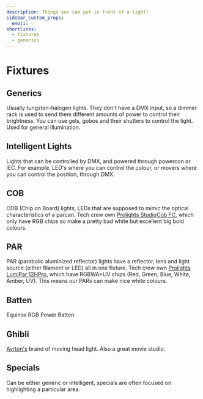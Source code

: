 ```yaml
---
description: Things you can put in front of a light!
sidebar_custom_props:
  emoji: 💡
shortlinks:
  - fixtures
  - generics
---
```


# Fixtures

## Generics

Usually tungsten-halogen lights.
They don't have a DMX input, so a dimmer rack is used to send them different amounts of power to control their brightness.
You can use gels, gobos and their shutters to control the light.
Used for general illumination.

## Intelligent Lights

Lights that can be controlled by DMX, and powered through powercon or IEC.
For example, LED's where you can control the colour, or movers where you can control the position, through DMX.

## COB

COB (Chip on Board) lights, LEDs that are supposed to mimic the optical characteristics of a parcan.
Tech crew own [Prolights StudioCob FC](https://www.prolights.it/en/product/STUDIOCOBFC),
which only have RGB chips so make a pretty bad white but excellent big bold colours.

## PAR

PAR (parabolic aluminized reflector) lights have a reflector, lens and light source (either filament or LED) all in one fixture.
Tech crew own [Prolights LumiPar 12HPro](https://www.prolights.it/en/product/LUMIPAR12HPRO), which have RGBWA+UV chips (Red, Green, Blue, White, Amber, UV).
This means our PARs can make nice white colours.

## Batten

Equinox RGB Power Batten.

## Ghibli

[Ayrton's](https://www.ayrton.eu/produit/ghibli/) brand of moving head light.
Also a great movie studio.

## Specials

Can be either generic or intelligent, specials are often focused on highlighting a particular area.
